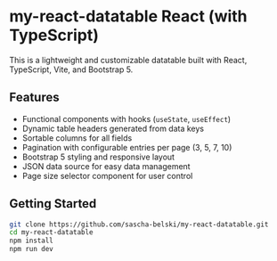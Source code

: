 # my-react-datatable React (with TypeScript)

This is a lightweight and customizable datatable built with React, TypeScript, Vite, and Bootstrap 5.

## Features
- Functional components with hooks (`useState`, `useEffect`)
- Dynamic table headers generated from data keys
- Sortable columns for all fields
- Pagination with configurable entries per page (3, 5, 7, 10)
- Bootstrap 5 styling and responsive layout
- JSON data source for easy data management
- Page size selector component for user control

## Getting Started

```bash
git clone https://github.com/sascha-belski/my-react-datatable.git
cd my-react-datatable
npm install
npm run dev
```
